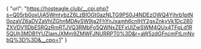 {
  "url": "https://hosteagle.club/__cpi.php?s=Q05rb0oxUjA5WmtybzZ6LzBIOGt0azNLTG9PS0J4NDEzOWQ4Yjhrb1ptN0ozaVZ6aDVZaVhlZGhnMDAySW9ja2FhYnJxamh6cnlHY2gxZnkyVk1Dc280ZXVDV1lDbE5RQzRmRTJVQ3RMbFo5QWNxZEFxUlZwSWM4QUx4TFpLd1R5QUh3MDB1YUZIamJXMm9ZMWFJNURRPT0%3D&r=aW5zdGFncmFtLmNvbQ%3D%3D&__cpo=1"
}
